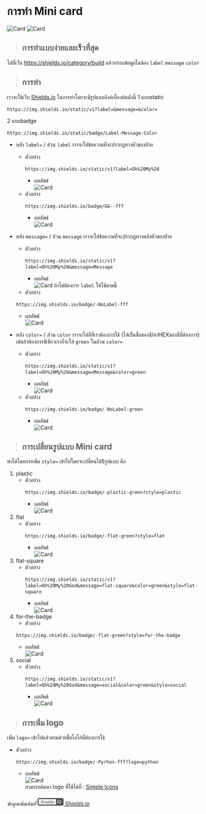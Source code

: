 # การทำ Mini card
![Card](https://img.shields.io/badge/HTML-ffffff?style=flat&logo=html5&logoColor=E34F26)
![Card](https://img.shields.io/badge/CSS-ffffff?style=flat&logo=css3&logoColor=1572B6)
> ## การทำแบบง่ายและเร็วที่สุด
  ไปที่เว็บ https://shields.io/category/build แล้วกรอกข้อมูลในช่อง ```label``` ```message``` ```color```


> ## การทำ
  เราจะใช้เว็บ [Shields.io](https://shields.io/) ในการทำโดยจะมีรูปแบบลิงค์เบื้องต้นดังนี้
  1 แบบstatic
  ```
  https://img.shields.io/static/v1?label=&message=&color=
  ```
  2 แบบbadge
  ```
  https://img.shields.io/static/badge/Label-Message-Color
  ```
  + หลัง ```label=``` / ส่วน ```label``` เราจะใส่ข้อความที่จะปรากฏทางหัวของป้าย
    + ตัวอย่าง
      ```
      https://img.shields.io/static/v1?label=Oh%20My%20
      ```
      + ผลลัพธ์ <br>
        ![Card](https://img.shields.io/static/v1?label=Oh%20My%20)
    + ตัวอย่าง
      ```
      https://img.shields.io/badge/GG--fff
      ```
      + ผลลัพธ์ <br>
        ![Card](https://img.shields.io/badge/GG--fff)

  + หลัง ```message=``` / ส่วน ```message``` เราจะใส่ข้อความที่จะปรากฏทางหลังหัวของป้าย
    + ตัวอย่าง
      ```
      https://img.shields.io/static/v1?label=Oh%20My%20&message=Message
      ```
      + ผลลัพธ์ <br>
        ![Card](https://img.shields.io/static/v1?label=Oh%20My%20&message=Message)
     ถ้าไม่ต้องการ ```label``` ให้ใช้ตามนี้
     + ตัวอย่าง
      ```
      https://img.shields.io/badge/-NoLabel-fff
      ```
      + ผลลัพธ์ <br>
        ![Card](https://img.shields.io/badge/-NoLabel-fff) 
       
  + หลัง ```color=``` / ส่วน ```color``` เราจะใส่สีที่เราต้องการใช้ (ใส่เป็นชื่อของสี/ค่าHEXของสีที่ต้องการ) เช่นถ้าต้องการสีเขียวเราก็จะใส่ ```green``` ในส่วน ```color=```
    + ตัวอย่าง
      ```
      https://img.shields.io/static/v1?label=Oh%20My%20&message=Message&color=green
      ```
      + ผลลัพธ์ <br>
        ![Card](https://img.shields.io/static/v1?label=Oh%20My%20&message=Message&color=green)
    + ตัวอย่าง
      ```
      https://img.shields.io/badge/-NoLabel-green
      ```
      + ผลลัพธ์ <br>
        ![Card](https://img.shields.io/badge/-NoLabel-green)
      
      

> ## การเปลี่ยนรูปแบบ Mini card
  ทำได้โดยการเพิ่ม  ```style=``` เข้าไปโดยจะเปลี่ยนได้5รูปแบบ คือ
  1. plastic
     + ตัวอย่าง
       ```
       https://img.shields.io/badge/-plastic-green?style=plastic
       ```
       + ผลลัพธ์ <br>
         ![Card](https://img.shields.io/badge/-plastic-green?style=plastic)
  2. flat
     + ตัวอย่าง
       ```
       https://img.shields.io/badge/-flat-green?style=flat
       ```
       + ผลลัพธ์ <br>
         ![Card](https://img.shields.io/badge/-flat-green?style=flat)
  3. flat-square
     + ตัวอย่าง
        ```
        https://img.shields.io/static/v1?label=Oh%20My%20God&message=flat-square&color=green&style=flat-square
        ```
        + ผลลัพธ์ <br>
          ![Card](https://img.shields.io/static/v1?label=Oh%20My%20God&message=flat-square&color=green&style=flat-square)
  4. for-the-badge
      + ตัวอย่าง
      ```
      https://img.shields.io/badge/-flat-green?style=for-the-badge
      ```
        + ผลลัพธ์ <br>
          ![Card](https://img.shields.io/badge/-for%20the%20badge-green?style=for-the-badge)
  5. social
     + ตัวอย่าง
        ```
        https://img.shields.io/static/v1?label=Oh%20My%20God&message=social&color=green&style=social
        ```
        + ผลลัพธ์ <br>
          ![Card](https://img.shields.io/static/v1?label=Oh%20My%20God&message=social&color=green&style=social)

  
> ## การเพิ่ม logo 
   เพิ่ม  ```logo=``` เข้าไปแล้วตามด้วยชื่อโลโก้ที่ต้องการใช้
   + ตัวอย่าง
     ```
     https://img.shields.io/badge/-Pyrhon-fff?logo=python
     ```
     + ผลลัพธ์ <br>
       ![Card](https://img.shields.io/badge/-Pyrhon-fff?logo=python) <br>
     สามารถค้นหา logo ที่ใช้ได้ที่ : [Simple Icons](https://simpleicons.org/)
  
  
###### ข้อมูลเพิ่มเติมที่ [<img height="20px" src=https://raw.githubusercontent.com/badges/shields/master/readme-logo.svg> Shields.io](https://shields.io/)
  
  
  
